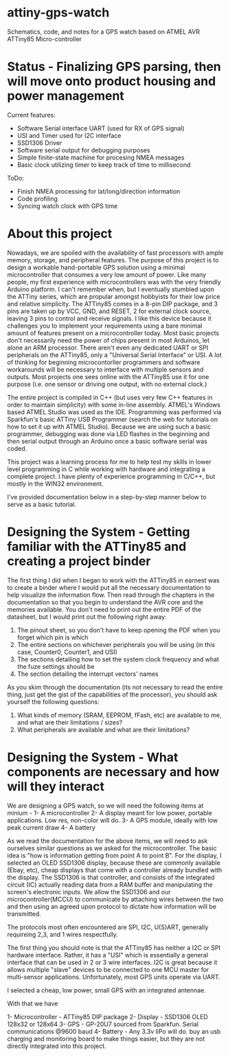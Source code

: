 # attiny-gps-watch
Schematics, code, and notes for a GPS watch based on ATMEL AVR ATTiny85 Micro-controller 

# Status - Finalizing GPS parsing, then will move onto product housing and power management
Current features:
- Software Serial interface UART (used for RX of GPS signal)
- USI and Timer used for I2C interface 
- SSD1306 Driver 
- Software serial output for debugging purposes
- Simple finite-state machine for procesing NMEA messages
- Basic clock utilizing timer to keep track of time to millisecond

ToDo:
- Finish NMEA processing for lat/long/direction information 
- Code profiling 
- Syncing watch clock with GPS time 

# About this project
Nowadays, we are spoiled with the availability of fast processors with ample memory, storage, and peripheral features. The purpose of this project is to design a workable hand-portable GPS solution using a minimal microcontroller that consumes a very low amount of power. Like many people, my first experience with microcontrollers was with the very friendly Arduino platform. I can't remember when, but I eventually stumbled upon the ATTiny series, which are propular amongst hobbyists for their low price and relative simplicity. The ATTiny85 comes in a 8-pin DIP package, and 3 pins are taken up by VCC, GND, and RESET, 2 for external clock source, leaving 3 pins to control and receive signals. I like this device because it challenges you to implement your requirements using a bare minimal amount of features present on a microcontroller today. Most basic projects don't necessarily need the power of chips present in most Arduinos, let alone an ARM processor. There aren't even any dedicated UART or SPI peripherals on the ATTiny85, only a "Universal Serial Interface" or USI. A lot of thinking for beginning microcontorller programmers and software workarounds will be necessary to interface with multiple sensors and outputs. Most projects one sees online with the ATTiny85 use it for one purpose (i.e. one sensor or driving one output, with no external clock.)

The entire project is compiled in C++ (but uses very few C++ features in order to maintain simplicity) with some in-line assembly. ATMEL's Windows based ATMEL Studio was used as the IDE. Programming was performed via Sparkfun's basic ATTiny USB Programmer (search the web for tutorials on how to set it up with ATMEL Studio). Because we are using such a basic programmer, debugging was done via LED flashes in the beginning and then serial output through an Arduino once a basic software serial was coded. 

This project was a learning process for me to help test my skills in lower level programming in C while working with hardware and integrating a complete project. I have plenty of experience programming in C/C++, but mostly in the WIN32 environment. 

I've provided documentation below in a step-by-step manner below to serve as a basic tutorial. 

# Designing the System - Getting familiar with the ATTiny85 and creating a project binder

The first thing I did when I began to work with the ATTiny85 in earnest was to create a binder where I would put all the necessary documentation to help visualize the information flow. Then read through the chapters in the documentation so that you begin to understand the AVR core and the memories available. You don't need to print out the entire PDF of the datasheet, but I would print out the following right away:

1) The pinout sheet, so you don't have to keep opening the PDF when you forget which pin is which
2) The entire sections on whichever peripherals you will be using (in this case, Counter0, Counter1, and USI)
3) The sections detailing how to set the system clock frequency and what the fuze settings should be 
4) The section detailing the interrupt vectors' names 

As you skim through the documentation (its not necessary to read the entire thing, just get the gist of the capabilities of the processor), you should ask yourself the following questions:
1) What kinds of memory (SRAM, EEPROM, fFash, etc) are available to me, and what are their limitations / sizes?
2) What peripherals are available and what are their limitations?

# Designing the System - What components are necessary and how will they interact

We are designing a GPS watch, so we will need the following items at minium -
1- A microcontroller
2- A display meant for low power, portable applications. Low res, non-color will do. 
3- A GPS module, ideally with low peak current draw 
4- A battery

As we read the documentation for the above items, we will need to ask ourselves similar questions as we asked for the microcontroller. The basic idea is "how is information getting from point A to point B". For the display, I selected an OLED SSD1306 display, because these are commonly available (Ebay, etc), cheap displays that come with a controller already bundled with the display. The SSD1306 is that controller, and consists of the integrated circuit (IC) actually reading data from a RAM buffer and manipulating the screen's electronic inputs. We allow the SSD1306 and our microcontroller(MCCU) to communicate by attaching wires between the two and then using an agreed upon protocol to dictate how information will be transmitted.

The protocols most often encountered are SPI, I2C, U(S)ART, generally requireing 2,3, and 1 wires respectfully.  

The first thing you should note is that the ATTiny85 has neither a I2C or SPI hardware interface. Rather, it has a "USI" which is essentially a general interface that can be used in 2 or 3 wire interfaces. I2C is great because it allows multiple "slave" devices to be connected to one MCU master for multi-sensor applications. Unfortunately, most GPS units operate via UART. 

I selected a cheap, low power, small GPS with an integrated antennae. 

With that we have 

1- Microcontroller - ATTiny85 DIP package
2- Display - SSD1306 OLED 128x32 or 128x64
3- GPS - GP-20U7 sourced from Sparkfun. Serial communications @9600 baud
4- Battery - Any 3.3v liPo will do. buy an usb charging and monitoring board to make things easier, but they are not directly integrated into this project. 






